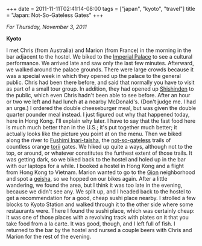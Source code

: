 +++
date = 2011-11-11T02:41:14-08:00
tags = ["japan", "kyoto", "travel"]
title = "Japan: Not-So-Gateless Gates"
+++

*For Thursday, November 3, 2011*

**Kyoto**

I met Chris (from Australia) and Marion (from France) in the morning in the bar adjacent to the hostel. We biked to the [Imperial Palace](https://www.google.com/search?q=kyoto+imperial+palace) to see a cultural performance. We arrived late and saw only the last few minutes. Afterward, we walked around the palace grounds. There were large crowds because it was a special week in which they opened up the palace to the general public. Chris had been there before, and said that normally you have to visit as part of a small tour group. In addition, they had opened up [Shishinden](https://www.google.com/search?q=shishinden) to the public, which even Chris hadn't been able to see before. After an hour or two we left and had lunch at a nearby McDonald's. (Don't judge me. I had an urge.) I ordered the double cheeseburger meal, but was given the double quarter pounder meal instead. I just figured out why that happened today, here in Hong Kong. I'll explain why later. I have to say that the fast food here is much much better than in the U.S.; it's put together much better; it actually looks like the picture you point at on the menu. Then we biked along the river to [Fushimi Inari-taisha](https://www.google.com/search?q=fushimi+inari+taisha), the [not-so-gateless](https://en.wikipedia.org/wiki/The_Gateless_Barrier) trails of countless orange [torii](https://www.google.com/search?q=torii) gates. We hiked up quite a ways, although not to the top, or around, or whatever constitutes the furthest extent of those trails. It was getting dark, so we biked back to the hostel and holed up in the bar with our laptops for a while. I booked a hostel in Hong Kong and a flight from Hong Kong to Vietnam. Marion wanted to go to the [Gion](https://www.google.com/search?q=gion) neighborhood and spot a [geisha](https://www.google.com/search?q=geisha), so we hopped on our bikes again. After a little wandering, we found the area, but I think it was too late in the evening, because we didn't see any. We split up, and I headed back to the hostel to get a recommendation for a good, cheap sushi place nearby. I strolled a few blocks to Kyoto Station and walked through it to the other side where some restaurants were. There I found the sushi place, which was certainly cheap: it was one of those places with a revolving track with plates on it that you take food from a la carte. It was good, though, and I left full of fish. I returned to the bar by the hostel and nursed a couple beers with Chris and Marion for the rest of the evening.
